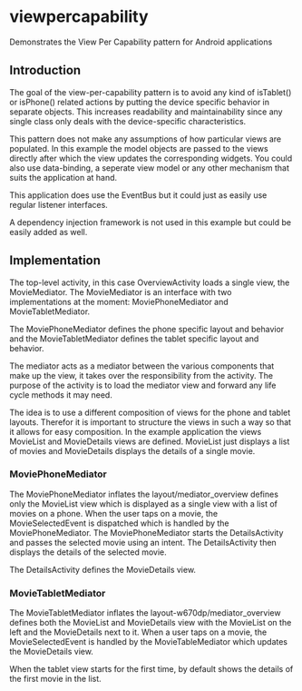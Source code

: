 # viewpercapability
Demonstrates the View Per Capability pattern for Android applications

## Introduction

The goal of the view-per-capability pattern is to avoid any kind of isTablet() or isPhone() related actions by putting the device 
specific behavior in separate objects. This increases readability and maintainability since any single class
only deals with the device-specific characteristics.

This pattern does not make any assumptions of how particular views are populated. In this example
the model objects are passed to the views directly after which the view updates the corresponding widgets.
You could also use data-binding, a seperate view model or any other mechanism that suits the application at hand.

This application does use the EventBus but it could just as easily use regular listener interfaces.

A dependency injection framework is not used in this example but could be easily added as well.

## Implementation

The top-level activity, in this case OverviewActivity loads a single view, the MovieMediator. The MovieMediator 
is an interface with two implementations at the moment: MoviePhoneMediator and MovieTabletMediator.

The MoviePhoneMediator defines the phone specific layout and behavior and the MovieTabletMediator defines the tablet specific layout and behavior.
 
The mediator acts as a mediator between the various components that make up the view, it takes over 
the responsibility from the activity. The purpose of the activity is to load the mediator view
and forward any life cycle methods it may need.

The idea is to use a different composition of views for the phone and tablet layouts. Therefor it is important
to structure the views in such a way so that it allows for easy composition. In the example application
the views MovieList and MovieDetails views are defined. MovieList just displays a list of movies and MovieDetails
displays the details of a single movie.

### MoviePhoneMediator

The MoviePhoneMediator inflates the layout/mediator_overview defines only the MovieList view which is displayed as a single view
with a list of movies on a phone. When the user taps on a movie, the MovieSelectedEvent is dispatched which
is handled by the MoviePhoneMediator. The MoviePhoneMediator starts the DetailsActivity and passes the
selected movie using an intent. The DetailsActivity then displays the details of the selected movie.

The DetailsActivity defines the MovieDetails view.

### MovieTabletMediator

The MovieTabletMediator inflates the layout-w670dp/mediator_overview defines both the MovieList and MovieDetails view with the 
MovieList on the left and the MovieDetails next to it. When a user taps on a movie, the MovieSelectedEvent
is handled by the MovieTableMediator which updates the MovieDetails view.

When the tablet view starts for the first time, by default shows the details of the first movie in the list.